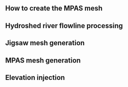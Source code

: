 ## How to create the MPAS mesh

## Hydroshed river flowline processing

## Jigsaw mesh generation

## MPAS mesh generation

## Elevation injection

